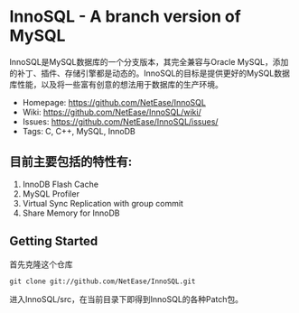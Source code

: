 ﻿InnoSQL - A branch version of MySQL
===================================

InnoSQL是MySQL数据库的一个分支版本，其完全兼容与Oracle MySQL，添加的补丁、插件、存储引擎都是动态的。InnoSQL的目标是提供更好的MySQL数据库性能，以及将一些富有创意的想法用于数据库的生产环境。

 * Homepage: <https://github.com/NetEase/InnoSQL>
 * Wiki: <https://github.com/NetEase/InnoSQL/wiki/>
 * Issues: <https://github.com/NetEase/InnoSQL/issues/>
 * Tags: C, C++, MySQL, InnoDB

目前主要包括的特性有:
---------------------

1. InnoDB Flash Cache
2. MySQL Profiler
3. Virtual Sync Replication with group commit
4. Share Memory for InnoDB

Getting Started
----------------

首先克隆这个仓库

    git clone git://github.com/NetEase/InnoSQL.git

进入InnoSQL/src，在当前目录下即得到InnoSQL的各种Patch包。
